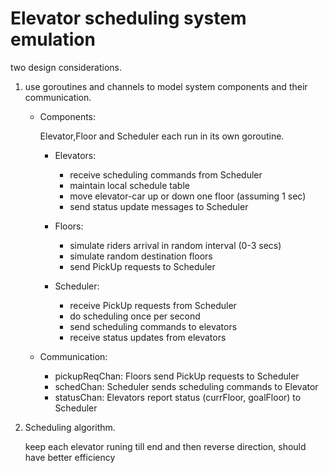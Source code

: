 Elevator scheduling system emulation
====================================

two design considerations.

1. use goroutines and channels to model system components and their communication.

   * Components:
   
      Elevator,Floor and Scheduler each run in its own goroutine.

      * Elevators:
		* receive scheduling commands from Scheduler
		* maintain local schedule table
		* move elevator-car up or down one floor (assuming 1 sec)
		* send status update messages to Scheduler

      * Floors:
		* simulate riders arrival in random interval (0-3 secs)
		* simulate random destination floors
		* send PickUp requests to Scheduler

      * Scheduler:
		* receive PickUp requests from Scheduler
		* do scheduling once per second
		* send scheduling commands to elevators
		* receive status updates from elevators
        
   * Communication:
   
      * pickupReqChan: Floors send PickUp requests to Scheduler
      * schedChan: Scheduler sends scheduling commands to Elevator
      * statusChan: Elevators report status (currFloor, goalFloor) to Scheduler
      
2. Scheduling algorithm.

   keep each elevator runing till end and then reverse direction,
   should have better efficiency
